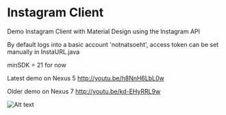 Instagram Client
===============

Demo Instagram Client with Material Design using the Instagram API

By default logs into a basic account 'notnatsoeht', access token can be set manually in InstaURL.java

minSDK = 21 for now

Latest demo on Nexus 5 http://youtu.be/h8NnH6LbL0w

Older demo on Nexus 7 http://youtu.be/kd-EHyRRL9w

![Alt text](http://i.imgur.com/IU4yV2F.jpg?raw=true "Screenshots")
